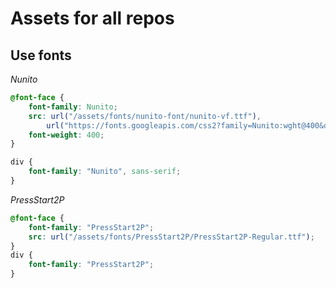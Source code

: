 # Assets for all repos

## Use fonts

*Nunito*

```css
@font-face {
	font-family: Nunito;
	src: url("/assets/fonts/nunito-font/nunito-vf.ttf"),
		url("https://fonts.googleapis.com/css2?family=Nunito:wght@400&display=swap");
	font-weight: 400;
}

div {
	font-family: "Nunito", sans-serif;
}
```

*PressStart2P*

```css
@font-face {
	font-family: "PressStart2P";
	src: url("/assets/fonts/PressStart2P/PressStart2P-Regular.ttf");
}
div {
	font-family: "PressStart2P";
}
```
